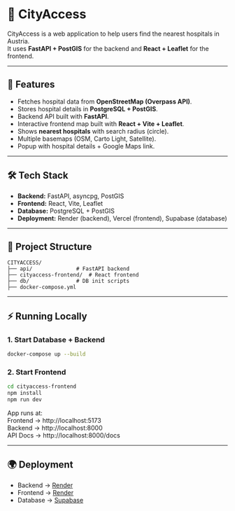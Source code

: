 # 🏥 CityAccess

CityAccess is a web application to help users find the nearest hospitals in Austria.  
It uses **FastAPI + PostGIS** for the backend and **React + Leaflet** for the frontend.

---

## 🚀 Features
- Fetches hospital data from **OpenStreetMap (Overpass API)**.
- Stores hospital details in **PostgreSQL + PostGIS**.
- Backend API built with **FastAPI**.
- Interactive frontend map built with **React + Vite + Leaflet**.
- Shows **nearest hospitals** with search radius (circle).
- Multiple basemaps (OSM, Carto Light, Satellite).
- Popup with hospital details + Google Maps link.

---

## 🛠️ Tech Stack
- **Backend:** FastAPI, asyncpg, PostGIS
- **Frontend:** React, Vite, Leaflet
- **Database:** PostgreSQL + PostGIS
- **Deployment:** Render (backend), Vercel (frontend), Supabase (database)

---

## 📂 Project Structure
```
CITYACCESS/
├── api/              # FastAPI backend
├── cityaccess-frontend/  # React frontend
├── db/               # DB init scripts
├── docker-compose.yml
```

---

## ⚡ Running Locally

### 1. Start Database + Backend
```bash
docker-compose up --build
```

### 2. Start Frontend
```bash
cd cityaccess-frontend
npm install
npm run dev
```

App runs at:  
Frontend → http://localhost:5173  
Backend → http://localhost:8000  
API Docs → http://localhost:8000/docs

---

## 🌍 Deployment
- Backend → [Render](https://render.com/)  
- Frontend → [Render](https://render.com/)  
- Database → [Supabase](https://supabase.com/)  
